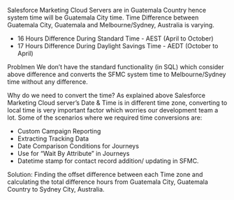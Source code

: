 Salesforce Marketing Cloud Servers are in Guatemala Country hence system time will be Guatemala City time. Time Difference between Guatemala City, Guatemala and Melbourne/Sydney, Australia is varying. 
* 16 Hours Difference During Standard Time - AEST (April to October) 
* 17 Hours Difference During Daylight Savings Time - AEDT (October to April)  

Problmen
We don’t have the standard functionality (in SQL) which consider above difference and converts the SFMC system time to Melbourne/Sydney time without any difference.

Why do we need to convert the time?
As explained above Salesforce Marketing Cloud server’s Date & Time is in different time zone, converting to local time is very important  factor which worries our development team a lot. Some of the scenarios where we required time conversions are:
* Custom Campaign Reporting
* Extracting Tracking Data
* Date Comparison Conditions for Journeys
* Use for “Wait By Attribute” in Journeys
* Datetime stamp for contact record addition/ updating in SFMC.

Solution:
Finding the offset difference between each Time zone and calculating the total difference hours from Guatemala City, Guatemala Country to Sydney City, Australia.


